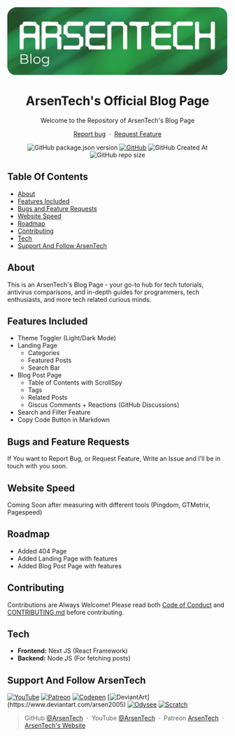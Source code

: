 <p align="center">
<img src=".github/main-blog.png">
</p>
<h1 align="center">ArsenTech's Official Blog Page</h1>
<p align="center">Welcome to the Repository of ArsenTech's Blog Page</p>
<p align="center">
    <a href="https://github.com/ArsenTech/blog/issues/new?assignees=&labels=&template=bug_report.md&title=">Report bug</a>
    &nbsp;&middot;&nbsp;
    <a href="https://github.com/ArsenTech/blog/issues/new?assignees=&labels=&template=feature_request.md&title=">Request Feature</a>
</p>
<p align="center">
<img alt="GitHub package.json version" src="https://img.shields.io/github/package-json/v/ArsenTech/blog?style=for-the-badge">
<a href="https://github.com/ArsenTech/blog/blob/main/LICENSE"><img alt="GitHub" src="https://img.shields.io/github/license/ArsenTech/blog?color=%2322b455&style=for-the-badge"></a>
<img alt="GitHub Created At" src="https://img.shields.io/github/created-at/ArsenTech/blog?style=for-the-badge">
<img alt="GitHub repo size" src="https://img.shields.io/github/repo-size/ArsenTech/blog?style=for-the-badge">
</p>

## Table Of Contents
- [About](#about)
- [Features Included](#features-included)
- [Bugs and Feature Requests](#bugs-and-feature-requests)
- [Website Speed](#website-speed)
- [Roadmap](#roadmap)
- [Contributing](#contributing)
- [Tech](#tech)
- [Support And Follow ArsenTech](#support-and-follow-arsentech)

## About
This is an ArsenTech's Blog Page - your go-to hub for tech tutorials, antivirus comparisons, and in-depth guides for programmers, tech enthusiasts, and more tech related curious minds.

## Features Included
- Theme Toggler (Light/Dark Mode)
- Landing Page
    - Categories
    - Featured Posts
    - Search Bar
- Blog Post Page
    - Table of Contents with ScrollSpy
    - Tags
    - Related Posts
    - Giscus Comments + Reactions (GitHub Discussions)
- Search and Filter Feature
- Copy Code Button in Markdown
<!-- - SEO Metadata (Title, Description, Tags)
- RSS Feed (/feed.xml)
- Sitemap (/sitemap.xml)
- Tag Pages (/tag/[slug])
- Breadcrumbs (Optional for UX/SEO)
- Alert Boxes support
- Collapsible widgets (Flairs, Table of Contents) -->

## Bugs and Feature Requests
If You want to Report Bug, or Request Feature, Write an Issue and I'll be in touch with you soon.

## Website Speed
Coming Soon after measuring with different tools (Pingdom, GTMetrix, Pagespeed)

## Roadmap
- Added 404 Page
- Added Landing Page with features
- Added Blog Post Page with features

## Contributing
Contributions are Always Welcome! Please read both [Code of Conduct](https://github.com/ArsenTech/blog/blob/main/CODE_OF_CONDUCT.md) and [CONTRIBUTING.md](https://github.com/ArsenTech/blog/blob/main/CONTRIBUTING.md) before contributing.

## Tech
- **Frontend:** Next JS (React Framework)
- **Backend:** Node JS (For fetching posts)

## Support And Follow ArsenTech
[![YouTube](https://img.shields.io/badge/ArsenTech%20-222222.svg?&style=for-the-badge&logo=YouTube&logoColor=%23FF0000)](https://www.youtube.com/channel/UCrtH0g6NE8tW5VIEgDySYtg)
[![Patreon](https://img.shields.io/badge/-ArsenTech-222222?style=for-the-badge&logo=patreon&logoColor=white)](https://www.patreon.com/arsentech)
[![Codepen](https://img.shields.io/badge/-ArsenJS-222222?style=for-the-badge&logo=codepen&logoColor=white)](https://codepen.io/ArsenJS)
[![DeviantArt](https://img.shields.io/badge/-Arsen2005-222222?style=for-the-badge&logo=deviantart&logoColor=05cc46")](https://www.deviantart.com/arsen2005)
[![Odysee](https://img.shields.io/badge/-ArsenTech-222222?style=for-the-badge&logo=odysee&logoColor=FA9626)](https://odysee.com/@ArsenTech)
[![Scratch](https://img.shields.io/badge/-ArsenTech-222222?style=for-the-badge&logo=scratch&logoColor=orange)](https://scratch.mit.edu/users/ArsenTech/)

> GitHub [@ArsenTech](https://github.com/ArsenTech) &nbsp;&middot;&nbsp;
> YouTube [@ArsenTech](https://youtube.com/@ArsenTech) &nbsp;&middot;&nbsp;
> Patreon [ArsenTech](https://www.patreon.com/ArsenTech) &nbsp;&middot;&nbsp;
> [ArsenTech's Website](https://arsentech.github.io)